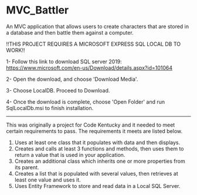 # MVC_Battler

An MVC application that allows users to create characters that are stored in a database and then battle them against a
computer.

!!THIS PROJECT REQUIRES A MICROSOFT EXPRESS SQL LOCAL DB TO WORK!!

1- Follow this link to download SQL server 2019: https://www.microsoft.com/en-us/Download/details.aspx?id=101064

2- Open the download, and choose 'Download Media'.

3- Choose LocalDB. Proceed to Download.

4- Once the download is complete, choose 'Open Folder' and run SqlLocalDb.msi to finish installation.

-----------------------------------------------------------------------------------------------------------------------
This was originally a project for Code Kentucky and it needed to meet certain requirements to pass. The requirements it
meets are listed below.

1) Uses at least one class that it populates with data and then displays.
2) Creates and calls at least 3 functions and methods, then uses them to return a value that is used in your
   application.
3) Creates an additional class which inherits one or more properties from its parent.
4) Creates a list that is populated with several values, then retrieves at least one value and uses it.
5) Uses Entity Framework to store and read data in a Local SQL Server.
